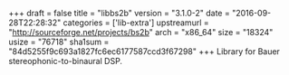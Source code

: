 +++
draft = false
title = "libbs2b"
version = "3.1.0-2"
date = "2016-09-28T22:28:32"
categories = ['lib-extra']
upstreamurl = "http://sourceforge.net/projects/bs2b"
arch = "x86_64"
size = "18324"
usize = "76718"
sha1sum = "84d5255f9c693a1827fc6ec6177587ccd3f67298"
+++
Library for Bauer stereophonic-to-binaural DSP.